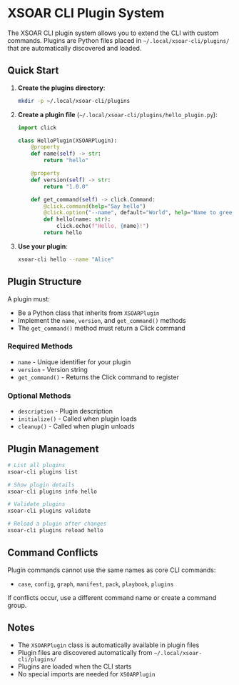 # XSOAR CLI Plugin System

The XSOAR CLI plugin system allows you to extend the CLI with custom commands. Plugins are Python files placed in `~/.local/xsoar-cli/plugins/` that are automatically discovered and loaded.

## Quick Start

1. **Create the plugins directory**:
   ```bash
   mkdir -p ~/.local/xsoar-cli/plugins
   ```

2. **Create a plugin file** (`~/.local/xsoar-cli/plugins/hello_plugin.py`):
   ```python
   import click

   class HelloPlugin(XSOARPlugin):
       @property
       def name(self) -> str:
           return "hello"

       @property
       def version(self) -> str:
           return "1.0.0"

       def get_command(self) -> click.Command:
           @click.command(help="Say hello")
           @click.option("--name", default="World", help="Name to greet")
           def hello(name: str):
               click.echo(f"Hello, {name}!")
           return hello
   ```

3. **Use your plugin**:
   ```bash
   xsoar-cli hello --name "Alice"
   ```

## Plugin Structure

A plugin must:
- Be a Python class that inherits from `XSOARPlugin`
- Implement the `name`, `version`, and `get_command()` methods
- The `get_command()` method must return a Click command

### Required Methods

- `name` - Unique identifier for your plugin
- `version` - Version string
- `get_command()` - Returns the Click command to register

### Optional Methods

- `description` - Plugin description
- `initialize()` - Called when plugin loads
- `cleanup()` - Called when plugin unloads

## Plugin Management

```bash
# List all plugins
xsoar-cli plugins list

# Show plugin details
xsoar-cli plugins info hello

# Validate plugins
xsoar-cli plugins validate

# Reload a plugin after changes
xsoar-cli plugins reload hello
```

## Command Conflicts

Plugin commands cannot use the same names as core CLI commands:
- `case`, `config`, `graph`, `manifest`, `pack`, `playbook`, `plugins`

If conflicts occur, use a different command name or create a command group.

## Notes

- The `XSOARPlugin` class is automatically available in plugin files
- Plugin files are discovered automatically from `~/.local/xsoar-cli/plugins/`
- Plugins are loaded when the CLI starts
- No special imports are needed for `XSOARPlugin`
